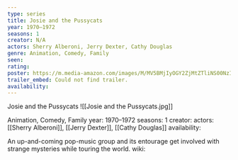 ```yaml
---
type: series
title: Josie and the Pussycats
year: 1970–1972
seasons: 1
creator: N/A
actors: Sherry Alberoni, Jerry Dexter, Cathy Douglas
genre: Animation, Comedy, Family
seen:
rating: 
poster: https://m.media-amazon.com/images/M/MV5BMjIyOGY2ZjMtZTliNS00NzI5LTg4ZjQtMDA3YjViNzQ2MzQxXkEyXkFqcGdeQXVyNTAyODkwOQ@@._V1_SX300.jpg
trailer_embed: Could not find trailer.
availability:
---
```

Josie and the Pussycats
![[Josie and the Pussycats.jpg]]

Animation, Comedy, Family
year: 1970–1972
seasons: 1
creator: 
actors: [[Sherry Alberoni]], [[Jerry Dexter]], [[Cathy Douglas]]
availability:

An up-and-coming pop-music group and its entourage get involved with strange mysteries while touring the world.
wiki: 


